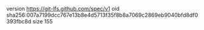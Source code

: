 version https://git-lfs.github.com/spec/v1
oid sha256:007a7199dcc767e13b8e4d5713f35f8b8a7069c2869eb9040bfd8df0393fbc8d
size 155
